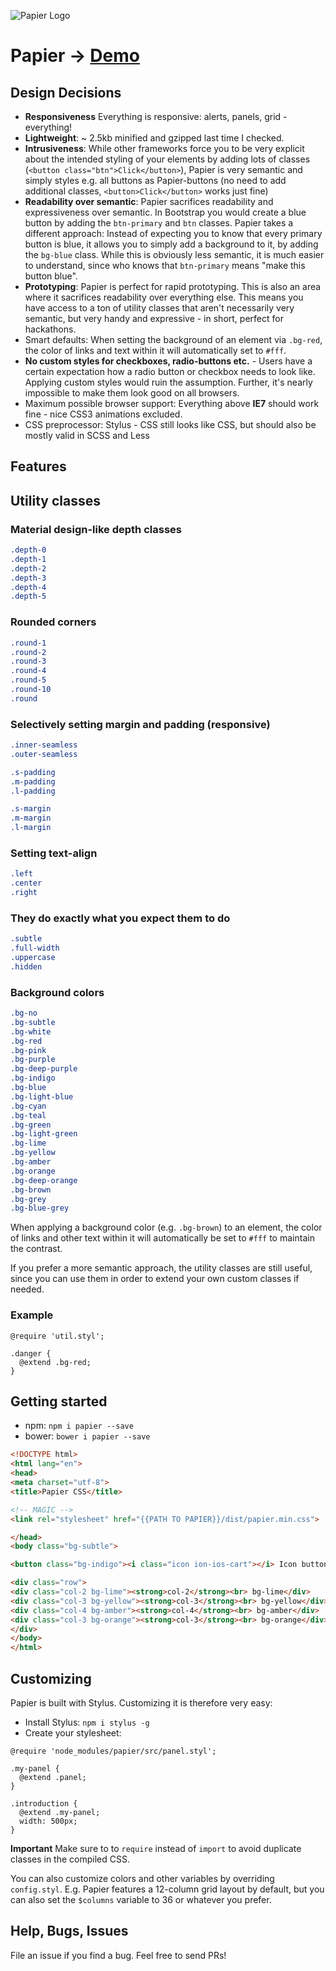 ![Papier Logo](https://cdnjs.cloudflare.com/ajax/libs/ionicons/1.5.2/png/512/paper-airplane.png)

# Papier -> [Demo](http://gugel.io/papier/)

## Design Decisions

* **Responsiveness** Everything is responsive: alerts, panels, grid - everything!
* **Lightweight**: ~ 2.5kb minified and gzipped last time I checked.
* **Intrusiveness**: While other frameworks force you to be very explicit about the intended styling of your elements by adding lots of classes (`<button class="btn">Click</button>`), Papier is very semantic and simply styles e.g. all buttons as Papier-buttons (no need to add additional classes, `<button>Click</button>` works just fine)
* **Readability over semantic**: Papier sacrifices readability and expressiveness over semantic. In Bootstrap you would create a blue button by adding the `btn-primary` and `btn` classes. Papier takes a different approach: Instead of expecting you to know that every primary button is blue, it allows you to simply add a background to it, by adding the `bg-blue` class. While this is obviously less semantic, it is much easier to understand, since who knows that `btn-primary` means "make this button blue".
* **Prototyping**: Papier is perfect for rapid prototyping. This is also an area where it sacrifices readability over everything else. This means you have access to a ton of utility classes that aren't necessarily very semantic, but very handy and expressive - in short, perfect for hackathons.
* Smart defaults: When setting the background of an element via `.bg-red`, the color of links and text within it will automatically set to `#fff`.
* **No custom styles for checkboxes, radio-buttons etc.** - Users have a certain expectation how a radio button or checkbox needs to look like. Applying custom styles would ruin the assumption. Further, it's nearly impossible to make them look good on all browsers.
* Maximum possible browser support: Everything above **IE7** should work fine - nice CSS3 animations excluded.
* CSS preprocessor: Stylus - CSS still looks like CSS, but should also be mostly valid in SCSS and Less

## Features


## Utility classes


### Material design-like depth classes
```css
.depth-0
.depth-1
.depth-2
.depth-3
.depth-4
.depth-5
```

### Rounded corners
```css
.round-1
.round-2
.round-3
.round-4
.round-5
.round-10
.round
```

### Selectively setting margin and padding (responsive)
```css
.inner-seamless
.outer-seamless

.s-padding
.m-padding
.l-padding

.s-margin
.m-margin
.l-margin
```

### Setting text-align
```css
.left
.center
.right
```

### They do exactly what you expect them to do
```css
.subtle
.full-width
.uppercase
.hidden
```

### Background colors
```css
.bg-no
.bg-subtle
.bg-white
.bg-red
.bg-pink
.bg-purple
.bg-deep-purple
.bg-indigo
.bg-blue
.bg-light-blue
.bg-cyan
.bg-teal
.bg-green
.bg-light-green
.bg-lime
.bg-yellow
.bg-amber
.bg-orange
.bg-deep-orange
.bg-brown
.bg-grey
.bg-blue-grey
```

When applying a background color (e.g. `.bg-brown`) to an element, the color of links and other text within it will automatically be set to `#fff` to maintain the contrast.

If you prefer a more semantic approach, the utility classes are still useful, since you can use them in order to extend your own custom classes if needed.

### Example

```stylus
@require 'util.styl';

.danger {
  @extend .bg-red;
}
```

## Getting started

* npm: `npm i papier --save`
* bower: `bower i papier --save`

```html
<!DOCTYPE html>
<html lang="en">
<head>
<meta charset="utf-8">
<title>Papier CSS</title>

<!-- MAGIC -->
<link rel="stylesheet" href="{{PATH TO PAPIER}}/dist/papier.min.css">

</head>
<body class="bg-subtle">

<button class="bg-indigo"><i class="icon ion-ios-cart"></i> Icon button</button>

<div class="row">
<div class="col-2 bg-lime"><strong>col-2</strong><br> bg-lime</div>
<div class="col-3 bg-yellow"><strong>col-3</strong><br> bg-yellow</div>
<div class="col-4 bg-amber"><strong>col-4</strong><br> bg-amber</div>
<div class="col-3 bg-orange"><strong>col-3</strong><br> bg-orange</div>
</div>
</body>
</html>
```

## Customizing

Papier is built with Stylus. Customizing it is therefore very easy:

* Install Stylus: `npm i stylus -g`
* Create your stylesheet:

```stylus
@require 'node_modules/papier/src/panel.styl';

.my-panel {
  @extend .panel;
}

.introduction {
  @extend .my-panel;
  width: 500px;
}
```

**Important** Make sure to to `require` instead of `import` to avoid duplicate classes in the compiled CSS.

You can also customize colors and other variables by overriding `config.styl`. E.g. Papier features a 12-column grid layout by default, but you can also set the `$columns` variable to 36 or whatever you prefer.

## Help, Bugs, Issues

File an issue if you find a bug. Feel free to send PRs!
